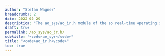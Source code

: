 ```yaml
---
author: "Stefan Wagner"
breadcrumbs: 2
date: 2022-08-29
description: "The ao_sys/ao_ir.h module of the ao real-time operating system."
draft: true
permalink: /ao_sys/ao_ir.h/ 
subtitle: "<code>ao_sys</code>"
title: "<code>ao_ir.h</code>"
toc: true
---
```


```c
```
